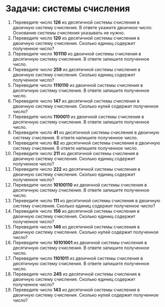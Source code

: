 # Задачи: системы счисления

1. Переведите число **126** из десятичной системы счисления в двоичную систему счисления. В ответе укажите двоичное число. Основание системы счисления указывать не нужно.
2. Переведите число **120** из десятичной системы счисления в двоичную систему счисления. Сколько единиц содержит полученное число?
3. Переведите число **101110** из двоичной системы счисления в десятичную систему счисления. В ответе запишите полученное число.
4. Переведите число **259** из десятичной системы счисления в двоичную систему счисления. Сколько единиц содержит полученное число?
5. Переведите число **1110110** из двоичной системы счисления в десятичную систему счисления. В ответе запишите полученное число.
6. Переведите число **147** из десятичной системы счисления в двоичную систему счисления. Сколько нулей содержит полученное число?
7. Переведите число **1100011** из двоичной системы счисления в десятичную систему счисления. В ответе запишите полученное число.
8. Переведите число **41** из десятичной системы счисления в двоичную систему счисления. В ответе напишите полученное число.
9. Переведите число **62** из десятичной системы счисления в двоичную систему счисления. В ответе напишите полученное число.
10. Переведите число **211** из десятичной системы счисления в двоичную систему счисления. Сколько единиц содержит полученное число?
11.  Переведите число **222** из десятичной системы счисления в двоичную систему счисления. Сколько единиц содержит полученное число?
12. Переведите число **10100110** из двоичной системы счисления в десятичную систему счисления. В ответе запишите полученное число.
13. Переведите число **111** из десятичной системы счисления в двоичную систему счисления. Сколько единиц содержит полученное число?
14. Переведите число **156** из десятичной системы счисления в двоичную систему счисления. Сколько единиц содержит полученное число?
15. Переведите число **146** из десятичной системы счисления в двоичную систему счисления. Сколько нулей содержит полученное число?
16. Переведите число **10101001** из двоичной системы счисления в десятичную систему счисления. В ответе запишите полученное число.
17. Переведите число **1101011** из двоичной системы счисления в десятичную систему счисления. В ответе запишите полученное число.
18. Переведите число **245** из десятичной системы счисления в двоичную систему счисления. Сколько единиц содержит полученное число?
19. Переведите число **143** из десятичной системы счисления в двоичную систему счисления. Сколько нулей содержит полученное число?



